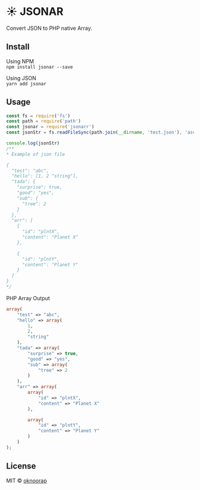 # :sunny: JSONAR
Convert JSON to PHP native Array.

## Install
Using NPM  
`npm install jsonar --save`

Using JSON  
`yarn add jsonar`

## Usage
```javascript
const fs = require('fs')
const path = require('path')
const jsonar = require('jsonarr')
const jsonStr = fs.readFileSync(path.join(__dirname, 'test.json'), 'ascii')

console.log(jsonStr)
/**
* Example of json file

{
  "test": "abc",
  "hello": [1, 2 "string"],
  "tada": {
    "surprise": true,
    "good": "yes",
    "sub": {
      "tree": 2
    }
  },
  "arr": [
    {
      "id": "plntX",
	  "content": "Planet X"
    },

    {
      "id": "plntY",
	  "content": "Planet Y"
    }
  ]
}
*/
```

PHP Array Output  
```php
array(
	"test" => "abc",
	"hello" => array(
		1,
		2,
		"string"
	),
	"tada" => array(
		"surprise" => true,
		"good" => "yes",
		"sub" => array(
			"tree" => 2
		)
	),
	"arr" => array(
		array(
			"id" => "plntX",
			"content" => "Planet X"
		),

		array(
			"id" => "plntY",
			"content" => "Planet Y"
		)
	)
);

```

## License
MIT © [oknoorap](https://github.com/oknoorap)
